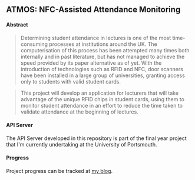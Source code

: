 ## ATMOS: NFC-Assisted Attendance Monitoring

#### Abstract

> Determining student attendance in lectures is one of the most time-consuming processes at institutions around the UK. The computerisation of this process has been attempted many times both internally and in past literature, but has not managed to achieve the speed provided by its paper alternative as of yet. With the introduction of technologies such as RFID and NFC, door scanners have been installed in a large group of universities, granting access only to students with valid student cards.

> This project will develop an application for lecturers that will take advantage of the unique RFID chips in student cards,  using them to monitor student attendance in an effort to reduce the time taken to validate attendance at the beginning of lectures.

#### API Server

The API Server developed in this repository is part of the final year project that I'm currently undertaking at the University of Portsmouth.

#### Progress
Project progress can be tracked at [my blog](http://richardsolomou.com/blog/final-year-project/).
